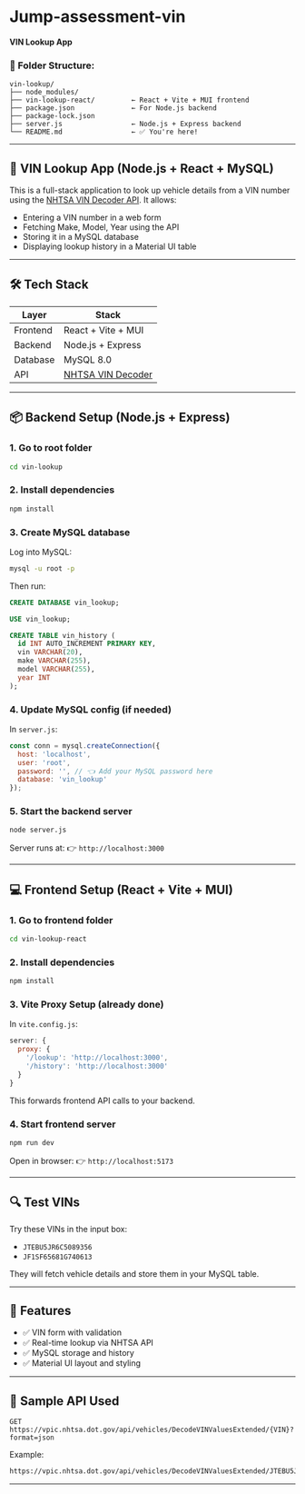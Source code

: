 # Jump-assessment-vin
**VIN Lookup App**

### 📁 Folder Structure:

```
vin-lookup/
├── node_modules/
├── vin-lookup-react/         ← React + Vite + MUI frontend
├── package.json              ← For Node.js backend
├── package-lock.json
├── server.js                 ← Node.js + Express backend
└── README.md                 ← ✅ You're here!
```

---

## 🚗 VIN Lookup App (Node.js + React + MySQL)

This is a full-stack application to look up vehicle details from a VIN number using the [NHTSA VIN Decoder API](https://vpic.nhtsa.dot.gov/api/). It allows:

* Entering a VIN number in a web form
* Fetching Make, Model, Year using the API
* Storing it in a MySQL database
* Displaying lookup history in a Material UI table

---

## 🛠️ Tech Stack

| Layer    | Stack                                                                                 |
| -------- | ------------------------------------------------------------------------------------- |
| Frontend | React + Vite + MUI                                                                    |
| Backend  | Node.js + Express                                                                     |
| Database | MySQL 8.0                                                                             |
| API      | [NHTSA VIN Decoder](https://vpic.nhtsa.dot.gov/api/vehicles/DecodeVINValuesExtended/) |

---

## 📦 Backend Setup (Node.js + Express)

### 1. Go to root folder

```bash
cd vin-lookup
```

### 2. Install dependencies

```bash
npm install
```

### 3. Create MySQL database

Log into MySQL:

```bash
mysql -u root -p
```

Then run:

```sql
CREATE DATABASE vin_lookup;

USE vin_lookup;

CREATE TABLE vin_history (
  id INT AUTO_INCREMENT PRIMARY KEY,
  vin VARCHAR(20),
  make VARCHAR(255),
  model VARCHAR(255),
  year INT
);
```

### 4. Update MySQL config (if needed)

In `server.js`:

```js
const conn = mysql.createConnection({
  host: 'localhost',
  user: 'root',
  password: '', // 👈 Add your MySQL password here
  database: 'vin_lookup'
});
```

### 5. Start the backend server

```bash
node server.js
```

Server runs at:
👉 `http://localhost:3000`

---

## 💻 Frontend Setup (React + Vite + MUI)

### 1. Go to frontend folder

```bash
cd vin-lookup-react
```

### 2. Install dependencies

```bash
npm install
```

### 3. Vite Proxy Setup (already done)

In `vite.config.js`:

```js
server: {
  proxy: {
    '/lookup': 'http://localhost:3000',
    '/history': 'http://localhost:3000'
  }
}
```

This forwards frontend API calls to your backend.

### 4. Start frontend server

```bash
npm run dev
```

Open in browser:
👉 `http://localhost:5173`

---

## 🔍 Test VINs

Try these VINs in the input box:

* `JTEBU5JR6C5089356`
* `JF1SF65681G740613`

They will fetch vehicle details and store them in your MySQL table.

---

## 📌 Features

* ✅ VIN form with validation
* ✅ Real-time lookup via NHTSA API
* ✅ MySQL storage and history
* ✅ Material UI layout and styling

---

## 🧪 Sample API Used

```
GET https://vpic.nhtsa.dot.gov/api/vehicles/DecodeVINValuesExtended/{VIN}?format=json
```

Example:

```bash
https://vpic.nhtsa.dot.gov/api/vehicles/DecodeVINValuesExtended/JTEBU5JR6C5089356?format=json
```

---


